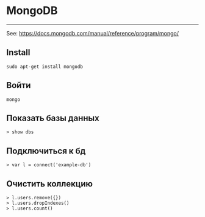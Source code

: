# MongoDB

----

See: https://docs.mongodb.com/manual/reference/program/mongo/

## Install
```shell
sudo apt-get install mongodb
```



## Войти
```shell
mongo
```


## Показать базы данных
```
> show dbs
```


## Подключиться к бд
```
> var l = connect('example-db')
```


## Очистить коллекцию
```
> l.users.remove({})
> l.users.dropIndexes()
> l.users.count()
```
